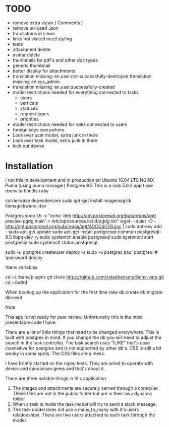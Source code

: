 # TODO
* remove extra views ( Comments )
* remove un-used Json
* translations in views
* links not visited need styling
* tests
* attachment delete
* avatar delete
* thumbnails for pdf's and other doc types
* generic thumbnail
* better display for attachments
* translation missing: en.user.not-successfully-destroyed translation missing: en.sys_admin
* translation missing: en.user.successfully-created
* model restrictions needed for everything connected to tasks
  - users
  - verticals
  - statuses
  - request types
  - priorities
* model restrictions needed for roles connected to users
* foreign keys everywhere
* Look over user model, extra junk in there
* Look over task model, extra junk in there
* lock out devise


# Installation

I run this in development and in production on
Ubuntu 16.04 LTS
NGINX
Puma (using puma manager)
Postgres 9.5
This is a rails 5.0.2 app
I use rbenv to handle ruby

carrierwave dependencies
sudo apt-get install imagemagick libmagickwand-dev

Postgres
sudo sh -c "echo 'deb http://apt.postgresql.org/pub/repos/apt/ precise-pgdg main' > /etc/apt/sources.list.d/pgdg.list"
wget --quiet -O - http://apt.postgresql.org/pub/repos/apt/ACCC4CF8.asc | sudo apt-key add -
sudo apt-get update
sudo apt-get install postgresql-common postgresql-9.5 libpq-dev -y
sudo systemctl enable postgresql
sudo systemctl start postgresql
sudo systemctl status postgresql

sudo -u postgres createuser deploy -s
sudo -u postgres psql
postgres=# \password deploy


rbenv variables

cd ~/.rbenv/plugins
git clone https://github.com/sstephenson/rbenv-vars.git
cd ~/bdhd

When booting up the application for the first time
rake db:create db:migrate db:seed


Note

This app is not ready for peer review. Unfortunetly this is the most
presentable code I have.

There are a lot of little things that need to be changed everywhere. This is
built with postgres in mind. If you change the db you will need to adjust the
search in the task controller. The task search uses "ILIKE" that's case
insensitive for postgres and is not supported by other db's. CSS is still a bit
wonky in some spots. The CSS files are a mess.

I have briefly started on the rspec tests. They are wired to operate with devise
and cancancan gems and that's about it.  

There are three notable things in this application.
1. The images and attachments are securely served through a controller. These
   files are not in the public folder but are in their own dynamic folder
2. When a task is made the task model will try to send a slack message.
3. The task model does not use a many_to_many with it's users relationships.
   There are two users attached to each task through the model.
